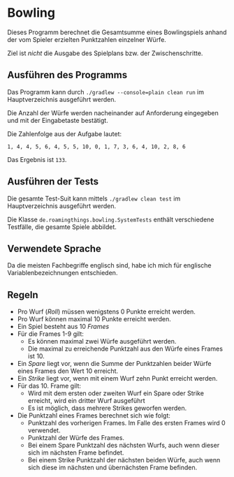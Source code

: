 # Bowling

Dieses Programm berechnet die Gesamtsumme eines Bowlingspiels anhand
der vom Spieler erzielten Punktzahlen einzelner Würfe.

Ziel ist _nicht_ die Ausgabe des Spielplans bzw. der Zwischenschritte.

## Ausführen des Programms

Das Programm kann durch `./gradlew --console=plain clean run` im Hauptverzeichnis
ausgeführt werden.

Die Anzahl der Würfe werden nacheinander auf Anforderung eingegeben und
mit der Eingabetaste bestätigt.

Die Zahlenfolge aus der Aufgabe lautet:

```
1, 4, 4, 5, 6, 4, 5, 5, 10, 0, 1, 7, 3, 6, 4, 10, 2, 8, 6
```

Das Ergebnis ist `133`.

## Ausführen der Tests

Die gesamte Test-Suit kann mittels `./gradlew clean test` im 
Hauptverzeichnis ausgeführt werden.

Die Klasse `de.roamingthings.bowling.SystemTests` enthält verschiedene
Testfälle, die gesamte Spiele abbildet.

## Verwendete Sprache

Da die meisten Fachbegriffe englisch sind, habe ich mich für englische
Variablenbezeichnungen entschieden.

## Regeln

* Pro Wurf (_Roll_) müssen wenigstens 0 Punkte erreicht werden.
* Pro Wurf können maximal 10 Punkte erreicht werden.
* Ein Spiel besteht aus 10 _Frames_
* Für die Frames 1-9 gilt:
  * Es können maximal zwei Würfe ausgeführt werden.
  * Die maximal zu erreichende Punktzahl aus den Würfe eines Frames ist 10.
* Ein _Spare_ liegt vor, wenn die Summe der Punktzahlen beider Würfe eines Frames den Wert  10 erreicht.
* Ein _Strike_ liegt vor, wenn mit einem Wurf zehn Punkt erreicht werden. 
* Für das 10. Frame gilt:
  * Wird mit dem ersten oder zweiten Wurf ein Spare oder Strike erreicht,
  wird ein dritter Wurf ausgeführt
  * Es ist möglich, dass mehrere Strikes geworfen werden.
* Die Punktzahl eines Frames berechnet sich wie folgt:
  * Punktzahl des vorherigen Frames. Im Falle des ersten Frames wird 0 verwendet.
  * Punktzahl der Würfe des Frames.
  * Bei einem Spare Punktzahl des nächsten Wurfs, auch wenn dieser
  sich im nächsten Frame befindet.
  * Bei einem Strike Punktzahl der nächsten beiden Würfe, auch wenn sich
  diese im nächsten und übernächsten Frame befinden.
 
